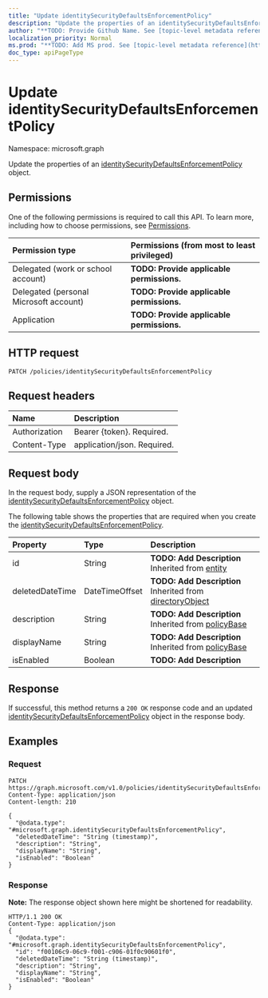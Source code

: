 ```yaml
---
title: "Update identitySecurityDefaultsEnforcementPolicy"
description: "Update the properties of an identitySecurityDefaultsEnforcementPolicy object."
author: "**TODO: Provide Github Name. See [topic-level metadata reference](https://msgo.azurewebsites.net/add/document/guidelines/metadata.html#topic-level-metadata)**"
localization_priority: Normal
ms.prod: "**TODO: Add MS prod. See [topic-level metadata reference](https://msgo.azurewebsites.net/add/document/guidelines/metadata.html#topic-level-metadata)**"
doc_type: apiPageType
---
```


# Update identitySecurityDefaultsEnforcementPolicy
Namespace: microsoft.graph

Update the properties of an [identitySecurityDefaultsEnforcementPolicy](../resources/identitysecuritydefaultsenforcementpolicy.md) object.

## Permissions
One of the following permissions is required to call this API. To learn more, including how to choose permissions, see [Permissions](/concepts/permissions-reference.md).

|Permission type|Permissions (from most to least privileged)|
|:---|:---|
|Delegated (work or school account)|**TODO: Provide applicable permissions.**|
|Delegated (personal Microsoft account)|**TODO: Provide applicable permissions.**|
|Application|**TODO: Provide applicable permissions.**|

## HTTP request

<!-- {
  "blockType": "ignored"
}
-->
``` http
PATCH /policies/identitySecurityDefaultsEnforcementPolicy
```

## Request headers
|Name|Description|
|:---|:---|
|Authorization|Bearer {token}. Required.|
|Content-Type|application/json. Required.|

## Request body
In the request body, supply a JSON representation of the [identitySecurityDefaultsEnforcementPolicy](../resources/identitysecuritydefaultsenforcementpolicy.md) object.

The following table shows the properties that are required when you create the [identitySecurityDefaultsEnforcementPolicy](../resources/identitysecuritydefaultsenforcementpolicy.md).

|Property|Type|Description|
|:---|:---|:---|
|id|String|**TODO: Add Description** Inherited from [entity](../resources/entity.md)|
|deletedDateTime|DateTimeOffset|**TODO: Add Description** Inherited from [directoryObject](../resources/directoryobject.md)|
|description|String|**TODO: Add Description** Inherited from [policyBase](../resources/policybase.md)|
|displayName|String|**TODO: Add Description** Inherited from [policyBase](../resources/policybase.md)|
|isEnabled|Boolean|**TODO: Add Description**|



## Response

If successful, this method returns a `200 OK` response code and an updated [identitySecurityDefaultsEnforcementPolicy](../resources/identitysecuritydefaultsenforcementpolicy.md) object in the response body.

## Examples

### Request
<!-- {
  "blockType": "request",
  "name": "update_identitysecuritydefaultsenforcementpolicy"
}
-->
``` http
PATCH https://graph.microsoft.com/v1.0/policies/identitySecurityDefaultsEnforcementPolicy
Content-Type: application/json
Content-length: 210

{
  "@odata.type": "#microsoft.graph.identitySecurityDefaultsEnforcementPolicy",
  "deletedDateTime": "String (timestamp)",
  "description": "String",
  "displayName": "String",
  "isEnabled": "Boolean"
}
```


### Response
**Note:** The response object shown here might be shortened for readability.
<!-- {
  "blockType": "response",
  "truncated": true
}
-->
``` http
HTTP/1.1 200 OK
Content-Type: application/json
{
  "@odata.type": "#microsoft.graph.identitySecurityDefaultsEnforcementPolicy",
  "id": "f00106c9-06c9-f001-c906-01f0c90601f0",
  "deletedDateTime": "String (timestamp)",
  "description": "String",
  "displayName": "String",
  "isEnabled": "Boolean"
}
```

